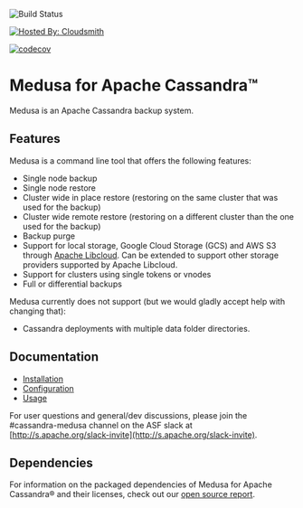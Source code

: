 <!--
# Copyright 2019 Spotify AB. All rights reserved.
# Copyright 2021 DataStax, Inc.
#
# Licensed under the Apache License, Version 2.0 (the "License");
# you may not use this file except in compliance with the License.
# You may obtain a copy of the License at
#
# http://www.apache.org/licenses/LICENSE-2.0
#
# Unless required by applicable law or agreed to in writing, software
# distributed under the License is distributed on an "AS IS" BASIS,
# WITHOUT WARRANTIES OR CONDITIONS OF ANY KIND, either express or implied.
# See the License for the specific language governing permissions and
# limitations under the License.
-->

![Build Status](https://github.com/thelastpickle/cassandra-medusa/actions/workflows/ci.yml/badge.svg?branch=master)

[![Hosted By: Cloudsmith](https://img.shields.io/badge/OSS%20hosting%20by-cloudsmith-blue?logo=cloudsmith&style=flat-square)](https://cloudsmith.io/~thelastpickle/repos/medusa/packages/)

[![codecov](https://codecov.io/gh/thelastpickle/cassandra-medusa/branch/master/graph/badge.svg?token=KTDCRD82NU)](https://codecov.io/gh/thelastpickle/cassandra-medusa)

Medusa for Apache Cassandra&trade;
==================================

Medusa is an Apache Cassandra backup system.

Features
--------
Medusa is a command line tool that offers the following features:

* Single node backup
* Single node restore
* Cluster wide in place restore (restoring on the same cluster that was used for the backup)
* Cluster wide remote restore (restoring on a different cluster than the one used for the backup)
* Backup purge
* Support for local storage, Google Cloud Storage (GCS) and AWS S3 through [Apache Libcloud](https://libcloud.apache.org/). Can be extended to support other storage providers supported by Apache Libcloud.
* Support for clusters using single tokens or vnodes
* Full or differential backups

Medusa currently does not support (but we would gladly accept help with changing that):

* Cassandra deployments with multiple data folder directories.

Documentation
-------------
* [Installation](docs/Installation.md)
* [Configuration](docs/Configuration.md)
* [Usage](docs/Usage.md)

For user questions and general/dev discussions, please join the #cassandra-medusa channel on the ASF slack at [http://s.apache.org/slack-invite](http://s.apache.org/slack-invite).

Dependencies
------------

For information on the packaged dependencies of Medusa for Apache Cassandra&reg; and their licenses, check out our [open source report](https://app.fossa.com/reports/cac72e73-1214-4e6d-8476-76567e08db21).
